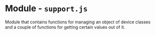 # Module - `support.js`
Module that contains functions for managing an object of device classes and a couple of functions for getting certain values out of it.
